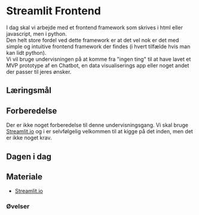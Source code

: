 # Streamlit Frontend
I dag skal vi arbejde med et frontend framework som skrives i html eller javascript, men i python.    
Den helt store fordel ved dette framework er at det vel nok er det med simple og intuitive frontend framework der findes (i hvert tilfælde hvis man kan lidt python).      
Vi vil bruge undervisningen på at komme fra "ingen ting" til at have lavet et MVP prototype af en Chatbot, en data visualiserings app eller noget andet der passer til jeres ønsker. 

## Læringsmål


## Forberedelse
Der er ikke noget forberedelse til denne undervisningsgang. 
Vi skal bruge [Streamlit.io](https://streamlit.io/) og i er selvfølgelig velkommen til at kigge på det inden, men det er ikke noget krav.

## Dagen i dag

## Materiale
*  [Streamlit.io](https://streamlit.io/)

### Øvelser